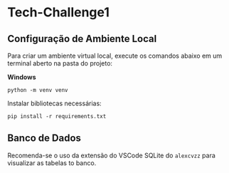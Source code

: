 # Tech-Challenge1

## Configuração de Ambiente Local

Para criar um ambiente virtual local, execute os comandos abaixo em um terminal aberto na pasta do projeto:

**Windows**

`python -m venv venv`

Instalar bibliotecas necessárias:

`pip install -r requirements.txt`

## Banco de Dados

Recomenda-se o uso da extensão do VSCode SQLite do `alexcvzz` para visualizar as tabelas to banco.